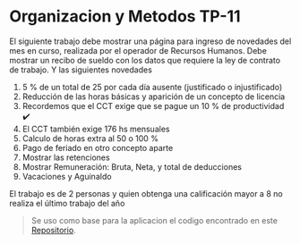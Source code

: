 # Organizacion y Metodos TP-11

El siguiente trabajo debe mostrar una página para ingreso de novedades del mes en curso, realizada por el operador de Recursos Humanos.
Debe mostrar un recibo de sueldo con los datos que requiere la ley de contrato de trabajo. Y las siguientes novedades

1) 5 % de un total de 25 por cada día ausente (justificado o injustificado)
2) Reducción de las horas básicas y aparición de un concepto de licencia
3) Recordemos que el CCT exige que se pague un 10 % de productividad :heavy_check_mark:
4) El CCT también exige 176 hs mensuales
5) Calculo de horas extra al 50 o 100 %
6) Pago de feriado en otro concepto aparte
7) Mostrar las retenciones
8) Mostrar Remuneración: Bruta, Neta, y total de deducciones
9) Vacaciones y Aguinaldo

El trabajo es de 2 personas y quien obtenga una calificación mayor a 8 no realiza el último trabajo del año


> Se uso como base para la aplicacion el codigo encontrado en este [Repositorio]( https://github.com/jpmine/recibos-sueldo-js).
